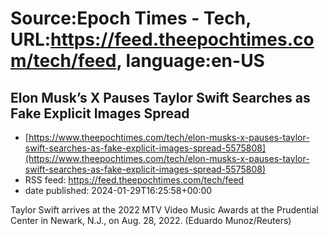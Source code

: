 # Source:Epoch Times - Tech, URL:https://feed.theepochtimes.com/tech/feed, language:en-US

## Elon Musk’s X Pauses Taylor Swift Searches as Fake Explicit Images Spread
 - [https://www.theepochtimes.com/tech/elon-musks-x-pauses-taylor-swift-searches-as-fake-explicit-images-spread-5575808](https://www.theepochtimes.com/tech/elon-musks-x-pauses-taylor-swift-searches-as-fake-explicit-images-spread-5575808)
 - RSS feed: https://feed.theepochtimes.com/tech/feed
 - date published: 2024-01-29T16:25:58+00:00

Taylor Swift arrives at the 2022 MTV Video Music Awards at the Prudential Center in Newark, N.J., on Aug. 28, 2022. (Eduardo Munoz/Reuters)

